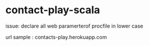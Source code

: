 # contact-play-scala


issue: declare all web paramerterof procfile in lower case

url sample : contacts-play.herokuapp.com
